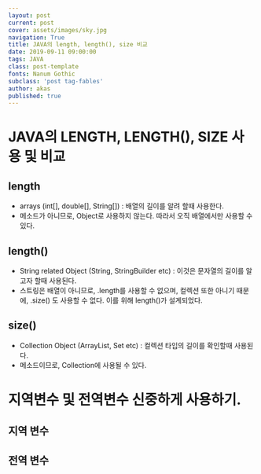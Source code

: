 ```yaml
---
layout: post
current: post
cover: assets/images/sky.jpg
navigation: True
title: JAVA의 length, length(), size 비교
date: 2019-09-11 09:00:00
tags: JAVA
class: post-template
fonts: Nanum Gothic
subclass: 'post tag-fables'
author: akas
published: true
---
```

# JAVA의 LENGTH, LENGTH(), SIZE 사용 및 비교


## length
- arrays (int[], double[], String[]) : 배열의 길이를 알려 할때 사용한다.
- 메소드가 아니므로, Object로 사용하지 않는다. 따라서 오직 배열에서만 사용할 수 있다.

## length()
- String related Object (String, StringBuilder etc) : 이것은 문자열의 길이를 알고자 할때 사용된다.
- 스트링은 배열이 아니므로, .length를 사용할 수 없으며, 컬렉션 또한 아니기 때문에, .size() 도 사용할 수 없다. 이를 위해 length()가 설계되었다.

## size()
- Collection Object (ArrayList, Set etc) : 컬렉션 타입의 길이를 확인할때 사용된다.
- 메소드이므로, Collection에 사용될 수 있다.


# 지역변수 및 전역변수 신중하게 사용하기.
## 지역 변수

## 전역 변수
